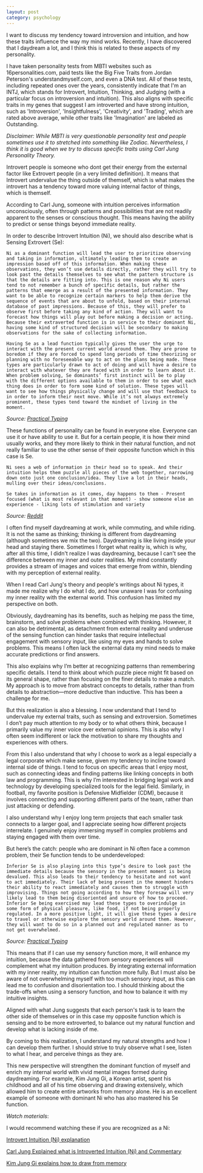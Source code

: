 ```yaml
---
layout: post
category: psychology 
---
```


I want to discuss my tendency toward introversion and intuition, and how these traits influence the way my mind works. Recently, I have discovered that I daydream a lot, and I think this is related to these aspects of my personality.

I have taken personality tests from MBTI websites such as 16personalities.com, paid tests like the Big Five Traits from Jordan Peterson's understandmyself.com, and even a DNA test. All of these tests, including repeated ones over the years, consistently indicate that I'm an INTJ, which stands for Introvert, Intuition, Thinking, and Judging (with a particular focus on introversion and intuition). This also aligns with specific traits in my genes that suggest I am introverted and have strong intuition, such as 'Introversion', 'Insightfulness', 'Creativity', and 'Trading', which are rated above average, while other traits like 'Imagination' are labeled as Outstanding.

_Disclaimer: While MBTI is very questionable personality test and people sometimes use it to stretched into something like Zodiac. Nevertheless, I think it is good when we try to discuss specific traits using Carl Jung Personality Theory._

Introvert people is someone who dont get their energy from the external factor like Extrovert people (in a very limited definition).  It means that Introvert undervalue the thing outside of themself, which is what makes the introvert has a tendency toward more valuing internal factor of things, which is themself. 

According to Carl Jung, someone with intuition perceives information unconsciously, often through patterns and possibilities that are not readily apparent to the senses or conscious thought. This means having the ability to predict or sense things beyond immediate reality.

In order to describe Introvert Intuition (Ni), we should also describe what is Sensing Extrovert (Se):

```
Ni as a dominant function will lead the user to prioritize observing and taking in information, ultimately leading them to create an impression based off of this information. When making these observations, they won’t use details directly, rather they will try to look past the details themselves to see what the pattern structure is that the details are fitting into. This is one reason why Ni users tend to not remember a bunch of specific details, but rather the patterns that emerge as a result of the presented information. They want to be able to recognize certain markers to help them derive the sequence of events that are about to unfold, based on their internal database of past impressions. Because of this, they will prefer to observe first before taking any kind of action. They will want to forecast how things will play out before making a decision or acting. Because their extraverted function is in service to their dominant Ni, having some kind of structured decision will be secondary to making observations for the sake of collecting information.

Having Se as a lead function typically gives the user the urge to interact with the present current world around them. They are prone to boredom if they are forced to spend long periods of time theorizing or planning with no foreseeable way to act on the plans being made. These types are particularly drawn to act of doing and will have a desire to interact with whatever they are faced with in order to learn about it. When problem solving, Se dominants’ first instinct will be to play with the different options available to them in order to see what each thing does in order to form some kind of solution. These types will want to see how things physically change and will use that feedback to in order to inform their next move. While it’s not always extremely prominent, these types tend toward the mindset of living in the moment.
```
*Source: [Practical Typing](https://practicaltyping.com/2021/10/25/the-functions-in-each-position-se-ni-ni-se/)*

These functions of personality can be found in everyone else. Everyone can use it or have ability to use it. But for a certain people, it is how their mind usually works, and they more likely to think in their natural function, and not really familiar to use the other sense of their opposite function which in this case is Se.

```
Ni sees a web of information in their head so to speak. And their intuition helps them puzzle all pieces of the web together, narrowing down onto just one conclusion/idea. They live a lot in their heads, mulling over their ideas/conclusions. 

Se takes in information as it comes, day happens to them - Present focused (what is most relevant in that moment) - show someone else an experience - liking lots of stimulation and variety
``` 
*Source: [Reddit](https://www.reddit.com/r/mbti/comments/11e1x44/whats_the_difference_between_ne_and_ni/)*

I often find myself daydreaming at work, while commuting, and while riding. It is not the same as thinking; thinking is different from daydreaming (although sometimes we mix the two). Daydreaming is like living inside your head and staying there. Sometimes I forget what reality is, which is why, after all this time, I didn't realize I was daydreaming, because I can't see the difference between my inner and outer realities. My mind constantly provides a stream of images and voices that emerge from within, blending with my perception of external reality. 

When I read Carl Jung's theory and people's writings about Ni types, it made me realize why I do what I do, and how unaware I was for confusing my inner reality with the external world. This confusion has limited my perspective on both.

Obviously, daydreaming has its benefits, such as helping me pass the time, brainstorm, and solve problems when combined with thinking. However, it can also be detrimental, as detachment from external reality and underuse of the sensing function can hinder tasks that require intellectual engagement with sensory input, like using my eyes and hands to solve problems. This means I often lack the external data my mind needs to make accurate predictions or find answers.

This also explains why I’m better at recognizing patterns than remembering specific details. I tend to think about which puzzle piece might fit based on its general shape, rather than focusing on the finer details to make a match. My approach is to move from abstract concepts to details, rather than from details to abstraction—more deductive than inductive. This has been a challenge for me.

But this realization is also a blessing. I now understand that I tend to undervalue my external traits, such as sensing and extroversion. Sometimes I don’t pay much attention to my body or to what others think, because I primarily value my inner voice over external opinions. This is also why I often seem indifferent or lack the motivation to share my thoughts and experiences with others.

From this I also understand that why I choose to work as a legal especially a legal corporate which make sense, given my tendency to incline toward internal side of things. I tend to focus on specific areas that I enjoy most, such as connecting ideas and finding patterns like linking concepts in both law and programming. This is why I’m interested in bridging legal work and technology by developing specialized tools for the legal field. Similarly, in football, my favorite position is Defensive Midfielder (CDM), because it involves connecting and supporting different parts of the team, rather than just attacking or defending. 

I also understand why I enjoy long term projects that each smaller task connects to a larger goal, and I appreciate seeing how different projects interrelate. I genuinely enjoy immersing myself in complex problems and staying engaged with them over time.

But here’s the catch: people who are dominant in Ni often face a common problem, their Se function tends to be underdeveloped:

```
Inferior Se is also playing into this type’s desire to look past the immediate details because the sensory in the present moment is being devalued. This also leads to their tendency to hesitate and not want to act immediately. Their lack of being present in the moment hinders their ability to react immediately and causes them to struggle with improvising. Things not going according to how they foresaw will very likely lead to them being disoriented and unsure of how to proceed. Inferior Se being exercised may lead these types to overindulge in some form of physical pleasure, like food, if not being properly regulated. In a more positive light, it will give these types a desire to travel or otherwise explore the sensory world around them. However, they will want to do so in a planned out and regulated manner as to not get overwhelmed.
```
*Source: [Practical Typing](https://practicaltyping.com/2021/10/25/the-functions-in-each-position-se-ni-ni-se/)*

This means that if I can use my sensory function more, it will enhance my intuition, because the data gathered from sensory experiences will complement what my intuition produces. By integrating external information with my inner reality, my intuition can function more fully. But I must also be aware of not overwhelming myself with too much sensory input, as this can lead me to confusion and disorientation too. I should thinking about the trade-offs when using a sensory function, and how to balance it with my intuitive insights.

Aligned with what Jung suggests that each person's task is to learn the other side of themselves or in this case my opposite function which is sensing and to be more extroverted, to balance out my natural function and develop what is lacking inside of me.

By coming to this realization, I understand my natural strengths and how I can develop them further. I should strive to truly observe what I see, listen to what I hear, and perceive things as they are.

This new perspective will strengthen the dominant function of myself and enrich my internal world with vivid mental images formed during daydreaming. For example, Kim Jung Gi, a Korean artist, spent his childhood and all of his time observing and drawing extensively, which allowed him to create entire artworks from memory alone. He is an excellent example of someone with dominant Ni who has also mastered his Se function.


*Watch materials*:

I would recommend watching these if you are recognized as a Ni:

[Introvert Intuition (Ni) explanation](https://www.youtube.com/watch?v=DLANmpd-YFc)

[Carl Jung Explained what is Introverted Intuition (Ni) and Commentary](https://www.youtube.com/watch?v=i8o30eArkQA)

[Kim Jung Gi explains how to draw from memory](https://www.youtube.com/watch?v=DmqFbgKWoao)
